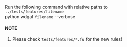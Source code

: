 Run the following command with relative paths to `../tests/features/filename`  
python wdgaf `filename` --verbose  

#### NOTE  
1. Please check `tests/features/*.fu` for the new rules!  
